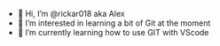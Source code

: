 - 👋 Hi, I’m @rickar018 aka Alex
- 👀 I’m interested in learning a bit of Git at the moment
- 🌱 I’m currently learning how to use GIT with VScode

<!---
rickar018/rickar018 is a ✨ special ✨ repository because its `README.md` (this file) appears on your GitHub profile.
You can click the Preview link to take a look at your changes.
--->
